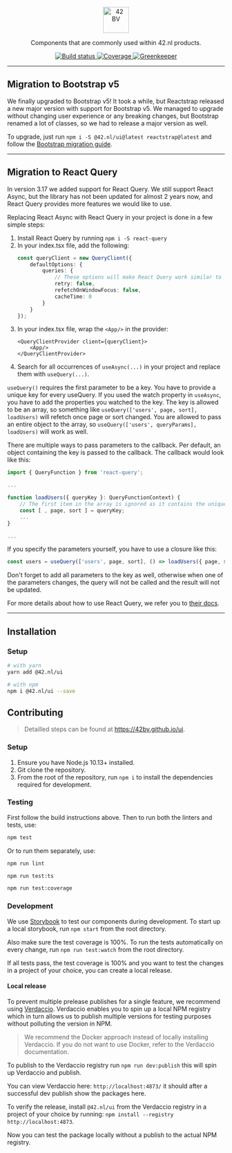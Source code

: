 <p style="text-align:center">
  <a href="https://www.42.nl">
    <img alt="42 BV" src="https://42bv.github.io/ui/assets/img/logo.svg" width="60">
  </a>
</p>

<p style="text-align:center">
  Components that are commonly used within 42.nl products.
</p>

<p style="text-align:center">
    <a href="https://travis-ci.org/42BV/ui/">
      <img alt="Build status" src="https://travis-ci.org/42BV/ui.svg?branch=master" />
    </a>
    <a href="https://codecov.io/gh/42BV/ui">
      <img alt="Coverage" src="https://codecov.io/gh/42BV/ui/branch/master/graph/badge.svg" />
    </a>
    <a href="https://greenkeeper.io/">
      <img alt="Greenkeeper" src="https://badges.greenkeeper.io/42BV/ui.svg" />
    </a>
</p>

---

## Migration to Bootstrap v5

We finally upgraded to Bootstrap v5! It took a while, but Reactstrap released a new major version with support for Bootstrap v5.
We managed to upgrade without changing user experience or any breaking changes, but Bootstrap renamed a lot of classes, so we had
to release a major version as well.

To upgrade, just run `npm i -S @42.nl/ui@latest reactstrap@latest` and follow the
[Bootstrap migration guide](https://getbootstrap.com/docs/5.0/migration/).

---

## Migration to React Query

In version 3.17 we added support for React Query. We still support React Async, but the library has not been updated for
almost 2 years now, and React Query provides more features we would like to use.

Replacing React Async with React Query in your project is done in a few simple steps:
1. Install React Query by running `npm i -S react-query`
2. In your index.tsx file, add the following:
    ```ts
    const queryClient = new QueryClient({
        defaultOptions: {
            queries: {
                // These options will make React Query work similar to React Async
                retry: false,
                refetchOnWindowFocus: false,
                cacheTime: 0
            }
        }
    });
    ```
3. In your index.tsx file, wrap the `<App/>` in the provider:
    ```tsx
    <QueryClientProvider client={queryClient}>
        <App/>
    </QueryClientProvider>
    ```
4. Search for all occurrences of `useAsync(...)` in your project and replace them with `useQuery(...)`.
    
`useQuery()` requires the first parameter to be a key. You have to provide a unique key for every useQuery. If you used
the watch property in `useAsync`, you have to add the properties you watched to the key. The key is allowed to be an
array, so something like `useQuery(['users', page, sort], loadUsers)` will refetch once page or sort changed. You are
allowed to pass an entire object to the array, so `useQuery(['users', queryParams], loadUsers)` will work as well.

There are multiple ways to pass parameters to the callback. Per default, an object containing the key is passed to the
callback. The callback would look like this:
```ts
import { QueryFunction } from 'react-query';

...

function loadUsers({ queryKey }: QueryFunctionContext) {
    // The first item in the array is ignored as it contains the unique key
    const [ , page, sort ] = queryKey;
    ...
}

...
```
If you specify the parameters yourself, you have to use a closure like this:
```ts
const users = useQuery(['users', page, sort], () => loadUsers({ page, sort }));
```
Don't forget to add all parameters to the key as well, otherwise when one of the parameters changes, the query will not
be called and the result will not be updated.

For more details about how to use React Query, we refer you to [their docs](https://react-query.tanstack.com/overview).

---

## Installation

### Setup

```bash
# with yarn
yarn add @42.nl/ui

# with npm
npm i @42.nl/ui --save
```

## Contributing

> Detailled steps can be found at https://42bv.github.io/ui.

### Setup

1. Ensure you have Node.js 10.13+ installed.
2. Git clone the repository.
3. From the root of the repository, run `npm i` to install the dependencies required for development.

### Testing

First follow the build instructions above. Then to run both the linters and tests, use:

```bash
npm test
```

Or to run them separately, use:

```bash
npm run lint
```

```bash
npm run test:ts
```

```bash
npm run test:coverage
```

### Development

We use [Storybook](https://42bv.github.io/ui/storybook/) to test our components
during development. To start up a local storybook, run `npm start` from the root directory.

Also make sure the test coverage is 100%. To run the tests automatically on every change, run `npm run test:watch` from the root directory.

If all tests pass, the test coverage is 100% and you want to test the changes in
a project of your choice, you can create a local release.

#### Local release

To prevent multiple prelease publishes for a single feature, we recommend using
[Verdaccio](https://verdaccio.org/). Verdaccio enables you to spin up
a local NPM registry which in turn allows us to publish multiple versions for testing purposes without polluting the version in NPM.

> We recommend the Docker approach instead of locally installing
> Verdaccio. If you do not want to use Docker, refer to the Verdaccio
> documentation.

To publish to the Verdaccio registry run `npm run dev:publish` this
will spin up Verdaccio and publish.

You can view Verdaccio here: `http://localhost:4873/` it should after
a successful dev publish show the packages here.

To verify the release, install `@42.nl/ui` from the Verdaccio registry in a project of your choice
by running: `npm install --registry http://localhost:4873`.

Now you can test the package locally without a publish to the actual
NPM registry.
